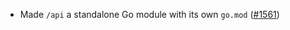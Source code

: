 - Made `/api` a standalone Go module with its own `go.mod`
  ([\#1561](https://github.com/cometbft/cometbft/issues/1561))
